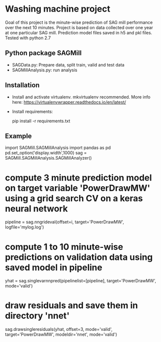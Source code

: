 Washing machine project
=======================

Goal of this project is the minute-wise prediction of SAG mill performance over the next 10 minutes.
Project is based on data collected over one year at one particular SAG mill. 
Prediction model files saved in h5 and pkl files.
Tested with python 2.7

Python package SAGMill
-------------------------

- SAGData.py: Prepare data, split train, valid and test data
- SAGMillAnalysis.py: run analysis


Installation
------------

- Install and activate virtualenv. mkvirtualenv recommended. More info here: https://virtualenvwrapper.readthedocs.io/en/latest/
- Install requirements: 
	
	pip install -r requirements.txt


Example
-------

 import SAGMill.SAGMillAnalysis
 import pandas as pd
 pd.set_option('display.width',1000)
 sag = SAGMill.SAGMillAnalysis.SAGMillAnalyzer()
 # compute 3 minute prediction model on target variable 'PowerDrawMW' using a grid search CV on a keras neural network
 pipeline = sag.nngrideval(offset=i, target='PowerDrawMW', logfile='mylog.log')
 # compute 1 to 10 minute-wise predictions on validation data using saved model in pipeline
 yhat = sag.singlevarnnpred(pipelinelist=[pipeline], target='PowerDrawMW', mode='valid')
 # draw residuals and save them in directory 'nnet'
 sag.drawsingleresiduals(yhat, offset=3, mode='valid', target='PowerDrawMW', modeldir='nnet', mode='valid')
